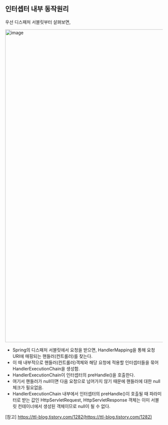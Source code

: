 ## 인터셉터 내부 동작원리

우선 디스패처 서블릿부터 살펴보면,

<img width="800" height="1000" alt="image" src="https://github.com/user-attachments/assets/9fa4ecd3-cf2f-4569-b91d-600218fb73d4" />

- Spring의 디스패처 서블릿에서 요청을 받으면, HandlerMapping을 통해 요청 URI에 매핑되는 핸들러(컨트롤러)를 찾는다.
- 이 때 내부적으로 핸들러(컨트롤러)객체와 해당 요청에 적용할 인터셉터들을 묶어 HandlerExecutionChain을 생성함.
- HandlerExecutionChain이 인터셉터의 preHandle()을 호출한다.
- 여기서 핸들러가 null이면 다음 요청으로 넘어가지 않기 때문에 핸들러에 대한 null 체크가 필요없음.
- HandlerExecutionChain 내부에서 인터셉터의 preHandle()이 호출될 때 파라미터로 받는 값인 HttpServletRequest, HttpServletResponse 객체는 이미 서블릿 컨테이너에서 생성된 객체이므로 null이 될 수 없다.

[참고]
https://ttl-blog.tistory.com/1282(https://ttl-blog.tistory.com/1282)
